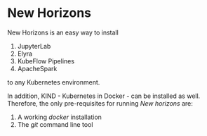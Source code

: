 # New Horizons
New Horizons is an easy way to install

1. JupyterLab
1. Elyra
1. KubeFlow Pipelines
1. ApacheSpark

to any Kubernetes environment.

In addition, KIND - Kubernetes in Docker - can be installed as well. Therefore, the only pre-requisites for running *New horizons* are:

1. A working *docker* installation
1. The *git* command line tool

